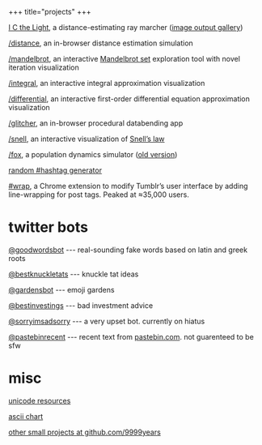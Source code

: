 +++
title="projects"
+++

[I C the Light](/i-c-the-light), a distance-estimating ray marcher ([image
output gallery](/i-c-the-light/gallery))

[/distance](/distance), an in-browser distance estimation simulation

[/mandelbrot](/mandelbrot), an interactive [Mandelbrot
set](https://en.m.wikipedia.org/wiki/Mandelbrot_set) exploration tool with novel
iteration visualization

[/integral](/integral), an interactive integral approximation visualization

[/differential](/differential), an interactive first-order differential equation
approximation visualization

[/glitcher](/glitcher), an in-browser procedural databending app

[/snell](/snell), an interactive visualization of [Snell’s law]

[/fox](/fox), a population dynamics simulator ([old version](/fox-old))

[random #hashtag generator](/unicode/hashtag)

[#wrap](https://chrome.google.com/webstore/detail/wrap/nbcgkdilbhnnoemimofnknocbkpldobi),
a Chrome extension to modify Tumblr’s user interface by adding line-wrapping for
post tags. Peaked at ≈35,000 users.

# twitter bots

[@goodwordsbot](https://twitter.com/goodwordsbot) --- real-sounding fake words
based on latin and greek roots

[@bestknuckletats](https://twitter.com/bestknuckletats) --- knuckle tat ideas

[@gardensbot](https://twitter.com/gardensbot) --- emoji gardens

[@bestinvestings](https://twitter.com/bestinvestings) --- bad investment advice

[@sorryimsadsorry](https://twitter.com/sorryimsadsorry) --- a very upset bot.
currently on hiatus

[@pastebinrecent](https://twitter.com/pastebinrecent) --- recent text from
[pastebin.com](https://pastebin.com/). not guarenteed to be sfw

# misc

[unicode resources](/unicode)

[ascii chart](/ascii)

[other small projects at github.com/9999years](https://github.com/9999years)

[Snell’s law]: https://en.m.wikipedia.org/wiki/Snell%27s_law
